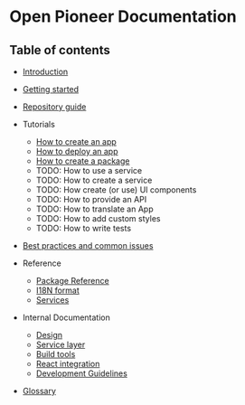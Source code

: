 # Open Pioneer Documentation

## Table of contents

-   [Introduction](./Introduction.md)
-   [Getting started](./GettingStarted.md)
-   [Repository guide](./RepositoryGuide.md)

-   Tutorials

    -   [How to create an app](./tutorials/HowToCreateAnApp.md)
    -   [How to deploy an app](./tutorials/HowToDeployAnApp.md)
    -   [How to create a package](./tutorials/HowToCreateAPackage.md)
    -   TODO: How to use a service
    -   TODO: How to create a service
    -   TODO: How create (or use) UI components
    -   TODO: How to provide an API
    -   TODO: How to translate an App
    -   TODO: How to add custom styles
    -   TODO: How to write tests

-   [Best practices and common issues](./BestPractices.md)

-   Reference

    -   [Package Reference](./reference/Package.md)
    -   [I18N format](./reference/I18nFormat.md)
    -   [Services](./reference/Services.md)

-   Internal Documentation

    -   [Design](./internals/Design.md)
    -   [Service layer](./internals/ServiceLayer.md)
    -   [Build tools](./internals/BuildTools.md)
    -   [React integration](./internals/ReactIntegration.md)
    -   [Development Guidelines](./internals/Guidelines.md)

-   [Glossary](./Glossary.md)
